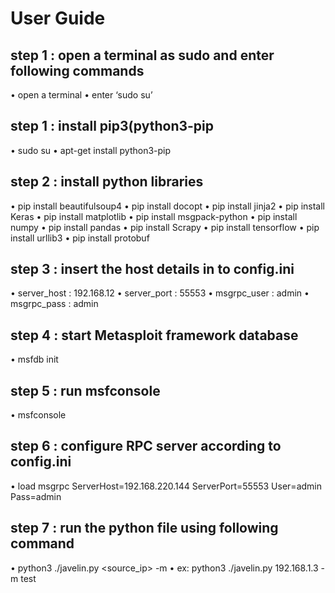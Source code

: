 # User Guide
## step 1 : open a terminal as sudo and enter following commands
•	open a terminal
•	enter ‘sudo su’
## step 1 : install pip3(python3-pip
•	sudo su
•	apt-get install python3-pip
## step 2 : install python libraries
•	pip install beautifulsoup4
•	pip install docopt
•	pip install jinja2
•	pip install Keras
•	pip install matplotlib
•	pip install msgpack-python
•	pip install numpy
•	pip install pandas
•	pip install Scrapy
•	pip install tensorflow
•	pip install urllib3
•	pip install protobuf
## step 3 : insert the host details in to config.ini
•	server_host : 192.168.12
•	server_port : 55553
•	msgrpc_user : admin
•	msgrpc_pass : admin
## step 4 : start Metasploit framework database
•	msfdb init
## step 5 : run msfconsole
•	msfconsole
## step 6 : configure RPC server according to config.ini
•	load msgrpc ServerHost=192.168.220.144 ServerPort=55553 User=admin Pass=admin
## step 7 : run the python file using following command
•	python3 ./javelin.py <source_ip> -m <mode>
•	ex: python3 ./javelin.py 192.168.1.3 -m test
